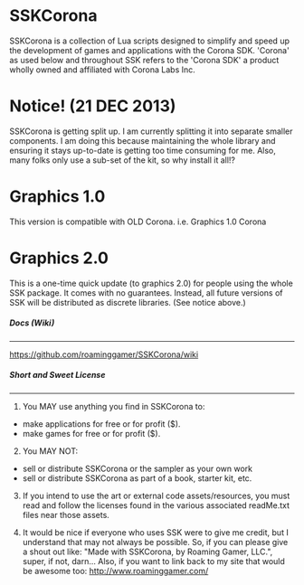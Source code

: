
SSKCorona
============
SSKCorona is a collection of Lua scripts designed to simplify and speed up the development of games and applications with the Corona SDK.  'Corona' as used below and throughout SSK refers to the 'Corona SDK' a product wholly owned and affiliated with Corona Labs Inc. 

Notice! (21 DEC 2013)
============
SSKCorona is getting split up.  I am currently splitting it into separate smaller components.  I am doing this because maintaining the whole library and ensuring it stays up-to-date is getting too time consuming for me.  Also, many folks only use a sub-set of the kit, so why install it all!?


Graphics 1.0
============
This version is compatible with OLD Corona. i.e. Graphics 1.0 Corona


Graphics 2.0
============
This is a one-time quick update (to graphics 2.0) for people using the whole SSK package.  It comes with no guarantees.  Instead, all future versions of SSK will be distributed as discrete libraries.  (See notice above.)



##### Docs (Wiki)
--------------------------
https://github.com/roaminggamer/SSKCorona/wiki


##### Short and Sweet License 
--------------------------
1. You MAY use anything you find in SSKCorona to:
  * make applications for free or for profit ($).
  * make games for free or for profit ($).  
  
2. You MAY NOT:
  * sell or distribute SSKCorona or the sampler as your own work
  * sell or distribute SSKCorona as part of a book, starter kit, etc.

3. If you intend to use the art or external code assets/resources,  you must read and follow the licenses found in the various associated readMe.txt files near those assets.

4. It would be nice if everyone who uses SSK were to give me credit, but I understand that may not always be possible.  So, if you can please give a shout out like: "Made with SSKCorona, by Roaming Gamer, LLC.", super, if not, darn...  Also, if you want to link back to my site that would be awesome too:   http://www.roaminggamer.com/




